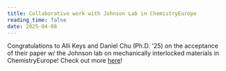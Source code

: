 ```yaml
---
title: Collaborative work with Johnson Lab in ChemistryEurope
reading_time: false
date: 2025-04-08
---
```

Congratulations to Alli Keys and Daniel Chu (Ph.D. '25) on the acceptance of their paper w/ the Johnson lab on mechanically interlocked materials in ChemistryEurope!  Check out more [here](/publication/day-blueprints-2025/)!

<!--more-->
